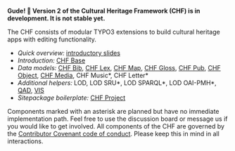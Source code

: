 **Gude! 👋 Version 2 of the Cultural Heritage Framework (CHF) is in development. It is not stable yet.**

The CHF consists of modular TYPO3 extensions to build cultural heritage apps with editing functionality.

- *Quick overview:* [introductory slides](https://github.com/digicademy-chf/admin/blob/main/IntroductorySlides.pdf)
- *Introduction:* [CHF Base](https://digicademy-chf.github.io/chf_base)
- *Data models:* [CHF Bib](https://digicademy-chf.github.io/chf_bib), [CHF Lex](https://digicademy-chf.github.io/chf_lex), [CHF Map](https://digicademy-chf.github.io/chf_map), [CHF Gloss](https://digicademy-chf.github.io/chf_gloss), [CHF Pub](https://digicademy-chf.github.io/chf_pub), [CHF Object](https://digicademy-chf.github.io/chf_object), [CHF Media](https://digicademy-chf.github.io/chf_media), CHF Music*, CHF Letter*
- *Additional helpers:* LOD, LOD SRU*, LOD SPARQL*, LOD OAI-PMH*, [QAD](https://digicademy.github.io/qad), [VIS](https://digicademy.github.io/vis)
- *Sitepackage boilerplate:* [CHF Project](https://digicademy-chf.github.io/chf_project)

Components marked with an asterisk are planned but have no immediate implementation path. Feel free to use the discussion board or message us if you would like to get involved. All components of the CHF are governed by the [Contributor Covenant code of conduct](https://github.com/digicademy-chf/.github/blob/main/CODE_OF_CONDUCT.md). Please keep this in mind in all interactions.
